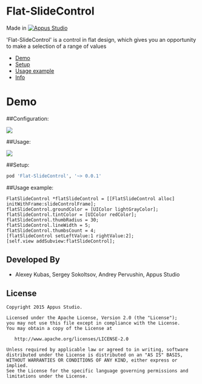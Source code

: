 Flat-SlideControl
=====================

Made in [![Appus Studio](https://github.com/appus-studio/Appus-Splash/blob/master/image/logo.png)](http://appus.pro)

'Flat-SlideControl' is a control in flat design, which gives you an opportunity to make a selection of a range of values

* [Demo](#demo)
* [Setup](#setup)
* [Usage example](#usage-example)
* [Info](#info)

# Demo

##Configuration:

![](https://github.com/appus-studio/Flat-SlideControl/blob/master/Resource/storyboardConfig.gif)

##Usage:

![](https://github.com/appus-studio/Flat-SlideControl/blob/master/Resource/usage.gif)

##Setup:
```Ruby
pod 'Flat-SlideControl', '~> 0.0.1'
```

##Usage example:

    FlatSlideControl *flatSlideControl = [[FlatSlideControl alloc] initWithFrame:slideControlFrame];
    flatSlideControl.groundColor = [UIColor lightGrayColor];
    flatSlideControl.tintColor = [UIColor redColor];
    flatSlideControl.thumbRadius = 30;
    flatSlideControl.lineWidth = 5;
    flatSlideControl.thumbsCount = 4;
    [flatSlideControl setLeftValue:1 rightValue:2];
    [self.view addSubview:flatSlideControl];

Developed By
------------

* Alexey Kubas, Sergey Sokoltsov, Andrey Pervushin, Appus Studio

License
--------

    Copyright 2015 Appus Studio.

    Licensed under the Apache License, Version 2.0 (the "License");
    you may not use this file except in compliance with the License.
    You may obtain a copy of the License at

       http://www.apache.org/licenses/LICENSE-2.0

    Unless required by applicable law or agreed to in writing, software
    distributed under the License is distributed on an "AS IS" BASIS,
    WITHOUT WARRANTIES OR CONDITIONS OF ANY KIND, either express or implied.
    See the License for the specific language governing permissions and
    limitations under the License.

